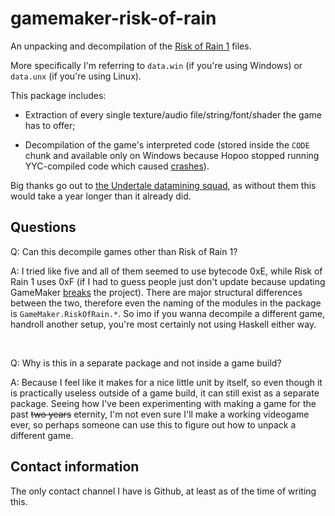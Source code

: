 # gamemaker-risk-of-rain

An unpacking and decompilation of the
[Risk of Rain 1](https://store.steampowered.com/app/248820/Risk_of_Rain/) files.

More specifically I'm referring to `data.win` (if you're using Windows) or
`data.unx` (if you're using Linux).

This package includes:

  * Extraction of every single texture/audio file/string/font/shader the game
    has to offer;

  * Decompilation of the game's interpreted code (stored inside the
    `CODE` chunk and available only on Windows because Hopoo stopped running
    YYC-compiled code which caused
    [crashes](https://riskofrain.fandom.com/wiki/Updates#Patch_v1.2.3)).

Big thanks go out to
[the Undertale datamining squad](https://pcy.ulyssis.be/undertale/),
as without them this would take a year longer than it already did.



## Questions

Q: Can this decompile games other than Risk of Rain 1?

A: I tried like five and all of them seemed to use bytecode 0xE, while
   Risk of Rain 1 uses 0xF (if I had to guess people just don't update because
   updating GameMaker
   [breaks](https://www.reddit.com/r/gamemaker/comments/89sukv/the_latest_update_broke_my_game/)
   the project). There are major structural differences between the two, therefore even the
   naming of the modules in the package is `GameMaker.RiskOfRain.*`. So imo if you wanna
   decompile a different game, handroll another setup, you're most certainly not
   using Haskell either way.

<br>

Q: Why is this in a separate package and not inside a game build?

A: Because I feel like it makes for a nice little unit by itself, so even though
   it is practically useless outside of a game build, it can still exist as a separate
   package. Seeing how I've been experimenting with making a game for the past ~~two years~~
   eternity, I'm not even sure I'll make a working videogame ever,
   so perhaps someone can use this to figure out how to unpack a different game.



## Contact information

The only contact channel I have is Github, at least as of the time of writing this.
